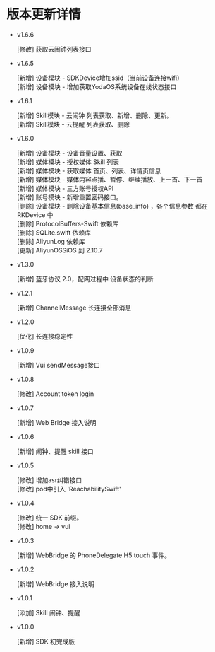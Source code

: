 #  版本更新详情

* v1.6.6

    [修改] 获取云闹钟列表接口<br>

* v1.6.5

    [新增] 设备模块 - SDKDevice增加ssid（当前设备连接wifi）<br>
    [新增] 设备模块 - 增加获取YodaOS系统设备在线状态接口<br>

* v1.6.1

    [新增] Skill模块 - 云闹钟 列表获取、新增、删除、更新。<br>
    [新增] Skill模块 - 云提醒 列表获取、删除<br>

* v1.6.0

    [新增] 设备模块 - 设备音量设置、获取<br>
    [新增] 媒体模块 - 授权媒体 Skill 列表<br>
    [新增] 媒体模块 - 获取媒体 首页、列表、详情页信息<br>
    [新增] 媒体模块 - 媒体内容点播、暂停、继续播放、上一首、下一首<br>
    [新增] 媒体模块 - 三方账号授权API<br>
    [新增] 账号模块 - 新增重置密码接口。<br>
    [删除] 设备模块 - 删除设备基本信息(base_info) ，各个信息参数 都在 RKDevice 中 <br>
    [删除] ProtocolBuffers-Swift 依赖库<br>
    [删除] SQLite.swift 依赖库<br>
    [删除] AliyunLog 依赖库<br>
    [更新] AliyunOSSiOS 到 2.10.7<br>

* v1.3.0

    [新增] 蓝牙协议 2.0，配网过程中 设备状态的判断

* v1.2.1

    [新增] ChannelMessage 长连接全部消息 <br>

* v1.2.0

    [优化] 长连接稳定性

* v1.0.9

    [新增] Vui sendMessage接口

* v1.0.8

    [修改] Account token login

* v1.0.7 
    
    [新增] Web Bridge 接入说明

* v1.0.6
    
    [新增] 闹钟、提醒 skill 接口

* v1.0.5
    
    [修改] 增加asr纠错接口<br>
    [修改] pod中引入 'ReachabilitySwift'

* v1.0.4
    
    [修改] 统一 SDK 前缀。<br>
    [修改] home -> vui

* v1.0.3
    
    [新增] WebBridge 的 PhoneDelegate H5 touch 事件。

* v1.0.2

    [新增] WebBridge 接入说明

* v1.0.1

    [添加] Skill 闹钟、提醒

* v1.0.0 

    [新增] SDK 初完成版

